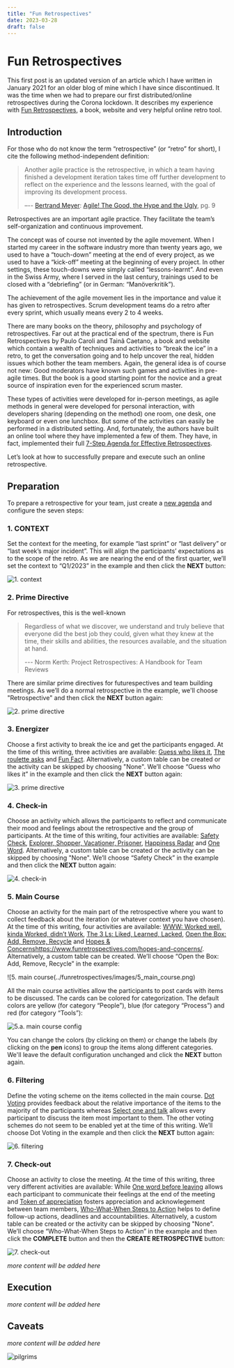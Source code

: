 ```yaml
---
title: "Fun Retrospectives"
date: 2023-03-28
draft: false
---
```


# Fun Retrospectives

This first post is an updated version of an article which I have written in January 2021 for an older blog of mine which I have since discontinued. It was the time when we had to prepare our first distributed/online retrospectives during the Corona lockdown. It describes my experience with [Fun Retrospectives](https://www.funretrospectives.com/), a book, website and very helpful online retro tool.

## Introduction

For those who do not know the term “retrospective” (or “retro” for short), I cite the following method-independent definition:

> Another agile practice is the retrospective, in which a team having finished a development iteration takes time off further development
> to reflect on the experience and the lessons learned, with the goal of improving its development process.
>
> –-- [Bertrand Meyer](https://bertrandmeyer.com/): [Agile! The Good, the Hype and the Ugly](https://bertrandmeyer.com/2014/06/02/accurately-analyzing-agility/), pg. 9

Retrospectives are an important agile practice. They facilitate the team’s self-organization and continuous improvement.

The concept was of course not invented by the agile movement. When I started my career in the software industry more than twenty years ago, we used to have a “touch-down” meeting at the end of every project, as we used to have a “kick-off” meeting at the beginning of every project. In other settings, these touch-downs were simply called “lessons-learnt”. And even in the Swiss Army, where I served in the last century, trainings used to be closed with a “debriefing” (or in German: “Manöverkritik”).

The achievement of the agile movement lies in the importance and value it has given to retrospectives. Scrum development teams do a retro after every sprint, which usually means every 2 to 4 weeks.

There are many books on the theory, philosophy and psychology of retrospectives. Far out at the practical end of the spectrum, there is Fun Retrospectives by Paulo Caroli and Tainã Caetano, a book and website which contain a wealth of techniques and activities to “break the ice” in a retro, to get the conversation going and to help uncover the real, hidden issues which bother the team members. Again, the general idea is of course not new: Good moderators have known such games and activities in pre-agile times. But the book is a good starting point for the novice and a great source of inspiration even for the experienced scrum master.

These types of activities were developed for in-person meetings, as agile methods in general were developed for personal interaction, with developers sharing (depending on the method) one room, one desk, one keyboard or even one lunchbox. But some of the activities can easily be performed in a distributed setting. And, fortunately, the authors have built an online tool where they have implemented a few of them. They have, in fact, implemented their full [7-Step Agenda for Effective Retrospectives](https://caroli.org/en/a-7-step-agenda-for-effective-retrospectives/).

Let’s look at how to successfully prepare and execute such an online retrospective.

## Preparation

To prepare a retrospective for your team, just create a [new agenda](https://app.funretrospectives.com/new) and configure the seven steps:

### 1. CONTEXT

Set the context for the meeting, for example “last sprint” or “last delivery” or “last week’s major incident”. This will align the participants’ expectations as to the scope of the retro. As we are nearing the end of the first quarter, we’ll set the context to “Q1/2023” in the example and then click the **NEXT** button:

![1. context](../funretrospectives/images/1_context.png)

### 2. Prime Directive

For retrospectives, this is the well-known

> Regardless of what we discover, we understand and truly believe that everyone did the best job they could, given what they knew at the time,
> their skills and abilities, the resources available, and the situation at hand. 
>
> --- Norm Kerth: Project Retrospectives: A Handbook for Team Reviews

There are similar prime directives for futurespectives and team building meetings. As we’ll do a normal retrospective in the example, we'll choose "Retrospective" and then click the **NEXT** button again:

![2. prime directive](../funretrospectives/images/2_prime_directive.png)

### 3. Energizer

Choose a first activity to break the ice and get the participants engaged. At the time of this writing, three activities are available: [Guess who likes it](https://www.funretrospectives.com/guess-my-favorite-song/), [The roulette asks](https://www.funretrospectives.com/the-roulette-asks/) and [Fun Fact](https://www.funretrospectives.com/fun-fact/). Alternatively, a custom table can be created or the activity can be skipped by choosing "None". We’ll choose “Guess who likes it” in the example and then click the **NEXT** button again:

![3. prime directive](../funretrospectives/images/3_energizer.png)

### 4. Check-in

Choose an activity which allows the participants to reflect and communicate their mood and feelings about the retrospective and the group of participants. At the time of this writing, four activities are available: [Safety Check](https://www.funretrospectives.com/safety-check/), [Explorer, Shopper, Vacationer, Prisoner](https://www.funretrospectives.com/esvp-explorer-shopper-vacationer-prisoner/), [Happiness Radar](https://www.funretrospectives.com/happiness-radar/) and [One Word](https://www.funretrospectives.com/one-word/). Alternatively, a custom table can be created or the activity can be skipped by choosing "None". We’ll choose “Safety Check” in the example and then click the **NEXT** button again:

![4. check-in](../funretrospectives/images/4_check_in.png)

### 5. Main Course

Choose an activity for the main part of the retrospective where you want to collect feedback about the iteration (or whatever context you have chosen). At the time of this writing, four activities are available: [WWW: Worked well, kinda Worked, didn’t Work](https://www.funretrospectives.com/www-activity-worked-well-kinda-worked-didnt-work/), [The 3 Ls: Liked, Learned, Lacked](https://www.funretrospectives.com/the-3-ls-liked-learned-lacked/), [Open the Box: Add, Remove, Recycle](https://www.funretrospectives.com/open-the-box/) and [Hopes & Concerns]()https://www.funretrospectives.com/hopes-and-concerns/. Alternatively, a custom table can be created. We’ll choose “Open the Box: Add, Remove, Recycle” in the example:

![5. main course(../funretrospectives/images/5_main_course.png)

All the main course activities allow the participants to post cards with items to be discussed. The cards can be colored for categorization. The default colors are yellow (for category “People”), blue (for category “Process”) and red (for category “Tools”):
 
![5.a. main course config](../funretrospectives/images/5a_main_course_config.png)

You can change the colors (by clicking on them) or change the labels (by clicking on the **pen** icons) to group the items along different categories. We'll leave the default configuration unchanged and click the **NEXT** button again.

### 6. Filtering

Define the voting scheme on the items collected in the main course. [Dot Voting](https://www.funretrospectives.com/dot-voting/) provides feedback about the relative importance of the items to the majority of the participants whereas [Select one and talk](https://www.funretrospectives.com/select-one-and-talk/) allows every participant to discuss the item most important to them. The other voting schemes do not seem to be enabled yet at the time of this writing. We’ll choose Dot Voting in the example and then click the **NEXT** button again:

![6. filtering](../funretrospectives/images/6_filtering.png)

### 7. Check-out

Choose an activity to close the meeting. At the time of this writing, three very different activities are available: While [One word before leaving](https://www.funretrospectives.com/one-word-before-leaving/) allows each participant to communicate their feelings at the end of the meeting and [Token of appreciation](https://www.funretrospectives.com/token-of-appreciation/) fosters appreciation and acknowlegement between team members, [Who-What-When Steps to Action](https://www.funretrospectives.com/the-who-what-when-steps-to-action/) helps to define follow-up actions, deadlines and accountabilities. Alternatively, a custom table can be created or the activity can be skipped by choosing "None".  We’ll choose “Who-What-When Steps to Action” in the example and then click the **COMPLETE** button and then the **CREATE RETROSPECTIVE** button:

![7. check-out](../funretrospectives/images/7_check_out.png)

*more content will be added here*


## Execution

*more content will be added here*

## Caveats

*more content will be added here*

![pilgrims](/images/pilgrims.png)
